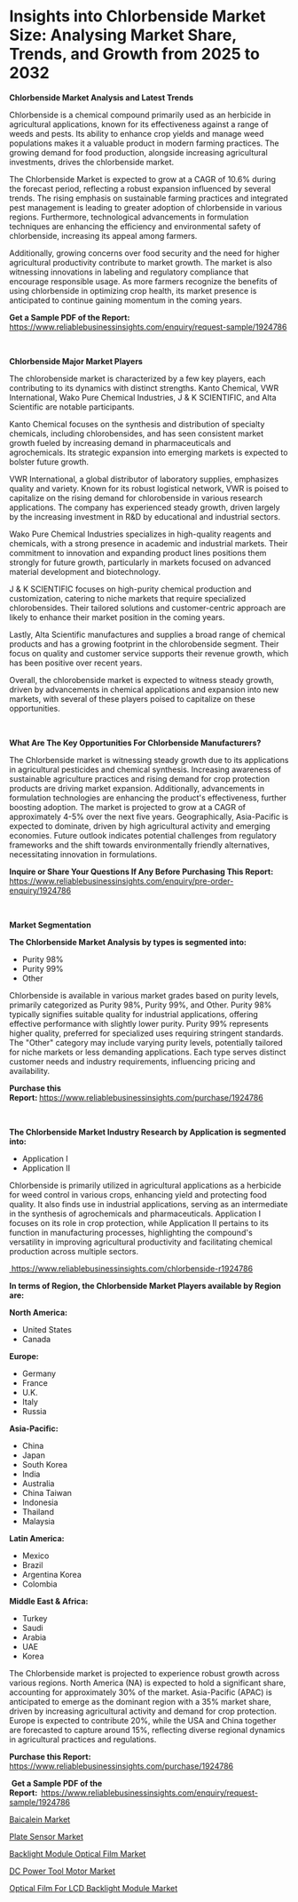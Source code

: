 <p><h1>Insights into Chlorbenside Market Size: Analysing Market Share, Trends, and Growth from 2025 to 2032</h1></p><p><strong>Chlorbenside Market Analysis and Latest Trends</strong></p>
<p><p>Chlorbenside is a chemical compound primarily used as an herbicide in agricultural applications, known for its effectiveness against a range of weeds and pests. Its ability to enhance crop yields and manage weed populations makes it a valuable product in modern farming practices. The growing demand for food production, alongside increasing agricultural investments, drives the chlorbenside market.</p><p>The Chlorbenside Market is expected to grow at a CAGR of 10.6% during the forecast period, reflecting a robust expansion influenced by several trends. The rising emphasis on sustainable farming practices and integrated pest management is leading to greater adoption of chlorbenside in various regions. Furthermore, technological advancements in formulation techniques are enhancing the efficiency and environmental safety of chlorbenside, increasing its appeal among farmers.</p><p>Additionally, growing concerns over food security and the need for higher agricultural productivity contribute to market growth. The market is also witnessing innovations in labeling and regulatory compliance that encourage responsible usage. As more farmers recognize the benefits of using chlorbenside in optimizing crop health, its market presence is anticipated to continue gaining momentum in the coming years.</p></p>
<p><strong>Get a Sample PDF of the Report:&nbsp;</strong> <a href="https://www.reliablebusinessinsights.com/enquiry/request-sample/1924786?utm_campaign=1117&utm_medium=2&utm_source=Github&utm_content=ia&utm_term=28032025&utm_id=chlorbenside">https://www.reliablebusinessinsights.com/enquiry/request-sample/1924786</a></p>
<p>&nbsp;</p>
<p><strong>Chlorbenside Major Market Players</strong></p>
<p><p>The chlorobenside market is characterized by a few key players, each contributing to its dynamics with distinct strengths. Kanto Chemical, VWR International, Wako Pure Chemical Industries, J & K SCIENTIFIC, and Alta Scientific are notable participants.</p><p>Kanto Chemical focuses on the synthesis and distribution of specialty chemicals, including chlorobensides, and has seen consistent market growth fueled by increasing demand in pharmaceuticals and agrochemicals. Its strategic expansion into emerging markets is expected to bolster future growth. </p><p>VWR International, a global distributor of laboratory supplies, emphasizes quality and variety. Known for its robust logistical network, VWR is poised to capitalize on the rising demand for chlorobenside in various research applications. The company has experienced steady growth, driven largely by the increasing investment in R&D by educational and industrial sectors.</p><p>Wako Pure Chemical Industries specializes in high-quality reagents and chemicals, with a strong presence in academic and industrial markets. Their commitment to innovation and expanding product lines positions them strongly for future growth, particularly in markets focused on advanced material development and biotechnology.</p><p>J & K SCIENTIFIC focuses on high-purity chemical production and customization, catering to niche markets that require specialized chlorobensides. Their tailored solutions and customer-centric approach are likely to enhance their market position in the coming years.</p><p>Lastly, Alta Scientific manufactures and supplies a broad range of chemical products and has a growing footprint in the chlorobenside segment. Their focus on quality and customer service supports their revenue growth, which has been positive over recent years.</p><p>Overall, the chlorobenside market is expected to witness steady growth, driven by advancements in chemical applications and expansion into new markets, with several of these players poised to capitalize on these opportunities.</p></p>
<p>&nbsp;</p>
<p><strong>What Are The Key Opportunities For Chlorbenside Manufacturers?</strong></p>
<p><p>The Chlorbenside market is witnessing steady growth due to its applications in agricultural pesticides and chemical synthesis. Increasing awareness of sustainable agriculture practices and rising demand for crop protection products are driving market expansion. Additionally, advancements in formulation technologies are enhancing the product's effectiveness, further boosting adoption. The market is projected to grow at a CAGR of approximately 4-5% over the next five years. Geographically, Asia-Pacific is expected to dominate, driven by high agricultural activity and emerging economies. Future outlook indicates potential challenges from regulatory frameworks and the shift towards environmentally friendly alternatives, necessitating innovation in formulations.</p></p>
<p><strong>Inquire or Share Your Questions If Any Before Purchasing This Report:</strong> <a href="https://www.reliablebusinessinsights.com/enquiry/pre-order-enquiry/1924786?utm_campaign=1117&utm_medium=2&utm_source=Github&utm_content=ia&utm_term=28032025&utm_id=chlorbenside">https://www.reliablebusinessinsights.com/enquiry/pre-order-enquiry/1924786</a></p>
<p>&nbsp;</p>
<p><strong>Market Segmentation</strong></p>
<p><strong>The Chlorbenside Market Analysis by types is segmented into:</strong></p>
<p><ul><li>Purity 98%</li><li>Purity 99%</li><li>Other</li></ul></p>
<p><p>Chlorbenside is available in various market grades based on purity levels, primarily categorized as Purity 98%, Purity 99%, and Other. Purity 98% typically signifies suitable quality for industrial applications, offering effective performance with slightly lower purity. Purity 99% represents higher quality, preferred for specialized uses requiring stringent standards. The "Other" category may include varying purity levels, potentially tailored for niche markets or less demanding applications. Each type serves distinct customer needs and industry requirements, influencing pricing and availability.</p></p>
<p><strong>Purchase this Report:&nbsp;</strong><a href="https://www.reliablebusinessinsights.com/purchase/1924786?utm_campaign=1117&utm_medium=2&utm_source=Github&utm_content=ia&utm_term=28032025&utm_id=chlorbenside">https://www.reliablebusinessinsights.com/purchase/1924786</a></p>
<p>&nbsp;</p>
<p><strong>The Chlorbenside Market Industry Research by Application is segmented into:</strong></p>
<p><ul><li>Application I</li><li>Application II</li></ul></p>
<p><p>Chlorbenside is primarily utilized in agricultural applications as a herbicide for weed control in various crops, enhancing yield and protecting food quality. It also finds use in industrial applications, serving as an intermediate in the synthesis of agrochemicals and pharmaceuticals. Application I focuses on its role in crop protection, while Application II pertains to its function in manufacturing processes, highlighting the compound's versatility in improving agricultural productivity and facilitating chemical production across multiple sectors.</p></p>
<p><a href="https://www.reliablebusinessinsights.com/chlorbenside-r1924786?utm_campaign=1117&utm_medium=2&utm_source=Github&utm_content=ia&utm_term=28032025&utm_id=chlorbenside">&nbsp;https://www.reliablebusinessinsights.com/chlorbenside-r1924786</a></p>
<p><strong>In terms of Region, the Chlorbenside Market Players available by Region are:</strong></p>
<p>
    <p> <strong> North America: </strong>
        <ul>
            <li>United States</li>
            <li>Canada</li>
        </ul>
        </p> 
    <p> <strong> Europe: </strong>
        <ul>
            <li>Germany</li>
            <li>France</li>
            <li>U.K.</li>
            <li>Italy</li>
            <li>Russia</li>
        </ul>
        </p> 
    <p> <strong> Asia-Pacific: </strong>
        <ul>
            <li>China</li>
            <li>Japan</li>
            <li>South Korea</li>
            <li>India</li>
            <li>Australia</li>
            <li>China Taiwan</li>
            <li>Indonesia</li>
            <li>Thailand</li>
            <li>Malaysia</li>
        </ul>
        </p> 
    <p> <strong> Latin America: </strong>
        <ul>
            <li>Mexico</li>
            <li>Brazil</li>
            <li>Argentina Korea</li>
            <li>Colombia</li>
        </ul>
        </p> 
    <p> <strong> Middle East & Africa: </strong>
        <ul>
            <li>Turkey</li>
            <li>Saudi</li>
            <li>Arabia</li>
            <li>UAE</li>
            <li>Korea</li>
        </ul>
    </p>
    </p>
<p><p>The Chlorbenside market is projected to experience robust growth across various regions. North America (NA) is expected to hold a significant share, accounting for approximately 30% of the market. Asia-Pacific (APAC) is anticipated to emerge as the dominant region with a 35% market share, driven by increasing agricultural activity and demand for crop protection. Europe is expected to contribute 20%, while the USA and China together are forecasted to capture around 15%, reflecting diverse regional dynamics in agricultural practices and regulations.</p></p>
<p><strong>Purchase this Report: </strong><a href="https://www.reliablebusinessinsights.com/purchase/1924786?utm_campaign=1117&utm_medium=2&utm_source=Github&utm_content=ia&utm_term=28032025&utm_id=chlorbenside">https://www.reliablebusinessinsights.com/purchase/1924786</a></p>
<p>&nbsp;<strong>Get a Sample PDF of the Report:&nbsp;&nbsp;</strong><a href="https://www.reliablebusinessinsights.com/enquiry/request-sample/1924786?utm_campaign=1117&utm_medium=2&utm_source=Github&utm_content=ia&utm_term=28032025&utm_id=chlorbenside">https://www.reliablebusinessinsights.com/enquiry/request-sample/1924786</a></p>
<p><strong></strong></p>
<p><p><a href="https://github.com/toghojbeinta/Market-Research-Report-List-1/blob/main/baicalein-market.md?utm_campaign=1117&utm_medium=2&utm_source=Github&utm_content=ia&utm_term=28032025&utm_id=chlorbenside">Baicalein Market</a></p><p><a href="https://github.com/dusektwinec3/Market-Research-Report-List-1/blob/main/plate-sensor-market.md?utm_campaign=1117&utm_medium=2&utm_source=Github&utm_content=ia&utm_term=28032025&utm_id=chlorbenside">Plate Sensor Market</a></p><p><a href="https://github.com/jullselai/Market-Research-Report-List-1/blob/main/backlight-module-optical-film-market.md?utm_campaign=1117&utm_medium=2&utm_source=Github&utm_content=ia&utm_term=28032025&utm_id=chlorbenside">Backlight Module Optical Film Market</a></p><p><a href="https://github.com/alefermeivys/Market-Research-Report-List-1/blob/main/dc-power-tool-motor-market.md?utm_campaign=1117&utm_medium=2&utm_source=Github&utm_content=ia&utm_term=28032025&utm_id=chlorbenside">DC Power Tool Motor Market</a></p><p><a href="https://github.com/jaspartatin/Market-Research-Report-List-1/blob/main/optical-film-for-lcd-backlight-module-market.md?utm_campaign=1117&utm_medium=2&utm_source=Github&utm_content=ia&utm_term=28032025&utm_id=chlorbenside">Optical Film For LCD Backlight Module Market</a></p></p>